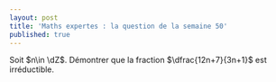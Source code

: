 ```yaml
---
layout: post
title: 'Maths expertes : la question de la semaine 50'
published: true
---
```



Soit $n\in \dZ$. Démontrer que la fraction $\dfrac{12n+7}{3n+1}$ est irréductible.

